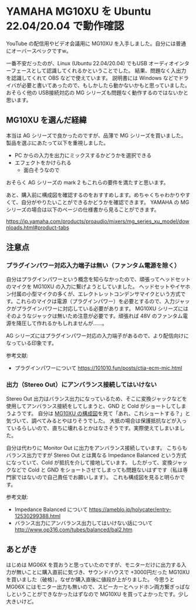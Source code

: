 # YAMAHA MG10XU を Ubuntu 22.04/20.04 で動作確認

YouTube の配信用やビデオ会議用に MG10XU を入手しました。自分には普通にオーバースペックですw。

一番不安だったのが、Linux (Ubuntu 22.04/20.04) でもUSB オーディオインターフェースとして認識してくれるかということでした。
結果、問題なく入出力を認識してくれて OBS などで使えています。
説明書には Windows などでドライバが必要と書いてあったので、もしかしたら動かないかもと思っていました。
おそらく他の USB接続対応の MG シリーズも問題なく動作するのではないかと思います。

## MG10XU を選んだ経緯

本当は AG シリーズで良かったのですが、品薄で MG シリーズを買いました。
製品を選ぶにあたって以下を重視しました。

* PC からの入力を出力にミックスするかどうかを選択できる
* エフェクトをかけられる
  * 面白そうなので

おそらく AG シリーズの mark 2 もこれらの要件を満たすと思います。

あと、購入前に構成図を確認するのをおすすめします。めちゃくちゃわかりやすくて、自分がやりたいことができるかどうかを確認できます。
YAMAHA の MG シリーズの場合は以下のページの仕様書から見ることができます。

<https://jp.yamaha.com/products/proaudio/mixers/mg_series_xu_model/downloads.html#product-tabs>

## 注意点

### プラグインパワー対応入力端子は無い（ファンタム電源を除く）

自分はプラグインパワーという概念を知らなかったので、頑張ってヘッドセットのマイクを MG10XU の入力に繋げようとしていました。
ヘッドセットやイヤホン付属の小型マイクの多くが、エレクトレットコンデンサマイクという方式です。これらのマイクは電源（プラグインパワー）を必要とするので、入力ジャックがプラグインパワーに対応している必要があります。
MG10XU シリーズにはそのようなジャックは無いため注意が必要です。頑張れば 48V のファンタム電源を降圧して作れるかもしれませんが……。

AG シリーズにはプラグインパワー対応の入力端子があるので、より配信向けになっている印象です。

参考文献:

* プラグインパワーについて <https://101010.fun/posts/ctia-ecm-mic.html>

### 出力（Stereo Out）にアンバランス接続してはいけない

Stereo Out 出力はバランス出力になっているため、そこに変換ジャックなどを使用してアンバランス接続をしてしまうと、GND と Cold がショートしてしまうようです。
自分は [MG10XU の構成図](https://jp.yamaha.com/products/proaudio/mixers/mg_series_xu_model/downloads.html#product-tabs)を見て「あれ、これショートする？」と気づいて、調べてみるとやはりそうでした。
大抵の場合は保護抵抗などが入っているらしいので、直ちに壊れるとかはなさそうです。実際使えてしまいました。

自分は代わりに Monitor Out に出力をアンバランス接続しています。
こちらもバランス出力ですが Stereo Out とは異なる Impedance Balanced という方式になっていて、Cold が抵抗を介して接地しています。
したがって、変換ジャックなどで Cold と GND をショートさせてしまっても問題ないはずです（私は専門家ではないので自己責任でお願いします）。
これも構成図を見ると明らかです。

参考文献:

* Impedance Balanced について <https://ameblo.jp/holycater/entry-12530299388.html>
* バランス出力にアンバランス出力してはいけない話について <http://www.op316.com/tubes/balanced/bal2.htm>

## あとがき

はじめは MG06X を買おうと思っていたのですが、モニターだけに出力する入力が無いことに購入直前に気づき、サウンドハウスで +3000円だった MG10XU を買いました（破格）。なぜか購入直後に値段が上がりました。
今思うと MG06X にはモニター出力も無いので、スピーカーとヘッドホン両方繋ぎっぱなしということができなかったはずなので MG10XU を買ってよかったです。少し大きいけど。